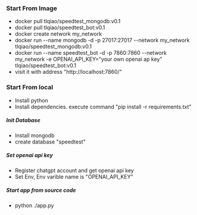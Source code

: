 ### Start From Image
* docker pull tlqiao/speedtest_mongodb:v0.1
* docker pull tlqiao/speedtest_bot:v0.1
* docker create network my_network
* docker run --name mongodb -d -p 27017:27017 --network my_network tlqiao/speedtest_mongodb:v0.1
* docker run --name speedtest_bot -d -p 7860:7860 --network my_network -e OPENAI_API_KEY="your own openai ap key" tlqiao/speedtest_bot:v0.1
* visit it with address "http://localhost:7860/"


### Start From local
* Install python
* Install dependencies.  execute command  "pip install -r requirements.txt"
##### Init Database
* Install mongodb
* create database "speedtest"

##### Set openai api key
* Register chatgpt account and get openai api key
* Set Env, Env varible name is "OPENAI_API_KEY"

##### Start app from source code
* python ./app.py


